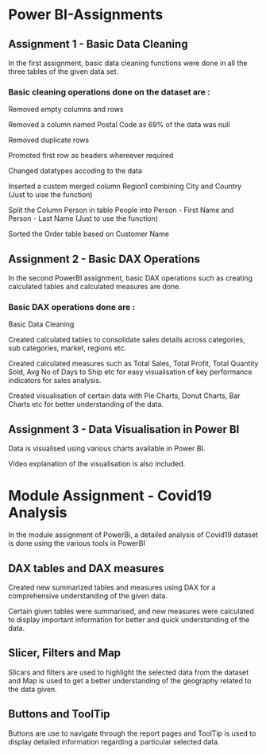 # Power BI-Assignments

## Assignment 1 - Basic Data Cleaning

In the first assignment, basic data cleaning functions were done in all the three tables of the given data set.

### Basic cleaning operations done on the dataset  are :

 Removed empty columns and rows

 Removed a column named Postal Code as 69% of the data was null

 Removed duplicate rows

Promoted first row as headers whereever required

Changed datatypes accoding to the data

Inserted a custom merged column Region1 combining City and Country (Just to uise the function)

Split the Column Person in table People into Person - First Name and Person - Last Name (Just to use the function)

Sorted the Order table based on Customer Name


## Assignment 2 - Basic DAX Operations

In the second PowerBI assignment, basic DAX operations such as creating calculated tables and calculated measures are done.

### Basic DAX operations done are :

Basic Data Cleaning

Created calculated tables to consolidate sales details across categories, sub categories, market, regions etc.

Created calculated measures such as Total Sales, Total Profit, Total Quantity Sold, Avg No of Days to Ship etc for easy visualisation of key performance indicators for sales analysis.

Created visualisation of certain data with Pie Charts, Donut Charts, Bar Charts etc for better understanding of the data.

## Assignment 3 - Data Visualisation in Power BI

Data is visualised using various charts available in Power BI. 

Video explanation of the visualisation is also included.


# Module Assignment - Covid19 Analysis 

In the module assignment of PowerBi, a detailed analysis of Covid19 dataset is done using the various tools in PowerBI

## DAX tables and DAX measures

Created new summarized tables and measures using DAX for a comprehensive understanding of the given data.

Certain given tables were summarised, and new measures were calculated to display important information for better and quick understanding of the data.

## Slicer, Filters and Map

Slicars and filters are used to highlight the selected data from the dataset and Map is used to get a better understanding of the geography related to the data given.

## Buttons and ToolTip

 Buttons are use to navigate through the report pages and ToolTip is used to display detailed information regarding a particular selected data.
